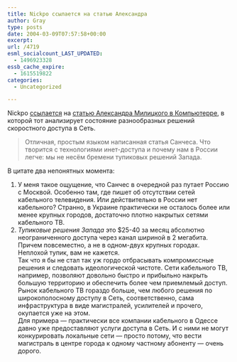 ```yaml
---
title: Nickpo ссылается на статью Александра
author: Gray
type: posts
date: 2004-03-09T07:57:58+00:00
excerpt:
url: /4719
esml_socialcount_LAST_UPDATED:
  - 1496923328
essb_cache_expire:
  - 1615519822
categories:
  - Uncategorized

---
```








Nickpo <a href="http://govori.redeyes.ru/linkday.php?did=211" target="_blank">ссылается</a> на <a href="http://www.computerra.ru/hitech/32150/" target="_blank">статью Александра Милицкого в Компьютерре</a>, в которой тот анализирует состояние разнообразных решений скоростного доступа в Сеть.

> Отличная, простым языком написанная статья Санчеса. Что творится с технологиями инет-доступа и почему нам в России легче: мы не несём бремени тупиковых решений Запада. 

В цитате два непонятных момента:  
1. У меня такое ощущение, что Санчес в очередной раз путает Россию с Москвой. Особенно там, где пишет об отсутствии сетей кабельного телевидения. Или действительно в России нет кабельного? Странно, в Украине практически не осталось более или менее крупных городов, достаточно плотно накрытых сетями кабельного ТВ.  
2. _Тупиковые решения Запада_ это $25-40 за месяц абсолютно неограниченного доступа через канал шириной в 2 мегабита. Причем повсеместно, а не в одном-двух крупных городах. Неплохой тупик, вам не кажется.  
Так что я бы не стал так уж гордо отбрасывать компромиссные решения и следовать идеологической чистоте. Сети кабельного ТВ, например, позволяют довольно быстро и прибыльно накрыть большую территорию и обеспечить более чем приемлемый доступ. Рынок кабельного ТВ гораздо больше, чем любого решения по широкополосному доступу в Сеть, соответственно, сама инфраструктура в виде магистралей, усилителей и прочего, окупается уже на этом.  
Для примера &#8212; практически все компании кабельного в Одессе давно уже предоставляют услуги доступа в Сеть. И с ними не могут конкурировать локальные сети &#8212; просто потому, что вести магистраль в центре города к одному частному абоненту &#8212; очень дорого.